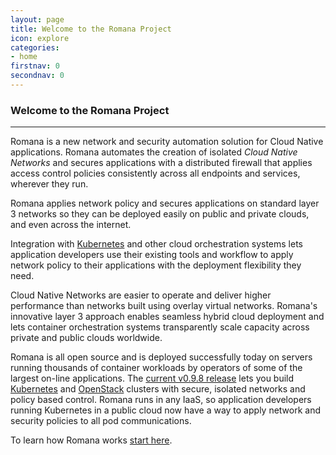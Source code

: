 ```yaml
---
layout: page
title: Welcome to the Romana Project
icon: explore
categories:
- home
firstnav: 0
secondnav: 0
---
```


### Welcome to the Romana Project

---

Romana is a new network and security automation solution for Cloud Native applications. Romana automates the creation of isolated *Cloud Native Networks* and secures applications with a distributed firewall that applies access control policies consistently across all endpoints and services, wherever they run. 

Romana applies network policy and secures applications on standard layer 3 networks so they can be deployed easily on public and private clouds, and even across the internet. 

Integration with [Kubernetes](https://kubernetes.io) and other cloud orchestration systems lets application developers use their existing tools and workflow to apply network policy to their applications with the deployment flexibility they need.

Cloud Native Networks are easier to operate and deliver higher performance than networks built using overlay virtual networks. Romana's innovative layer 3 approach enables seamless hybrid cloud deployment and lets container orchestration systems transparently scale capacity across private and public clouds worldwide.

Romana is all open source and is deployed successfully today on servers running thousands of container workloads by operators of some of the largest on-line applications. The [current v0.9.8 release](/code/) lets you build [Kubernetes](/try_romana/kubernetes/) and [OpenStack](/try_romana/installation/) clusters with secure, isolated networks and policy based control. Romana runs in any IaaS, so application developers running Kubernetes in a public cloud now have a way to apply network and security policies to all pod communications. 

To learn how Romana works [start here](/how/romana_basics/).
